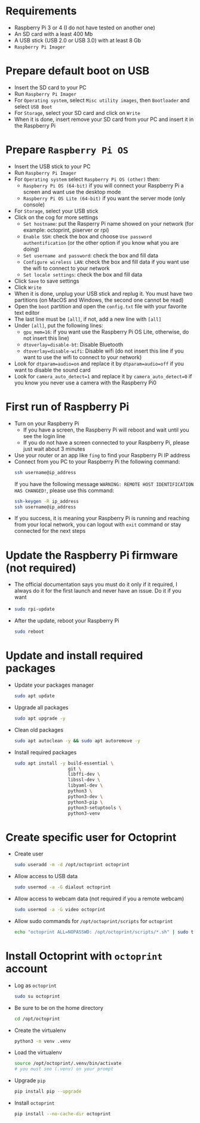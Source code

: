 # Requirements

-   Raspberry Pi 3 or 4 (I do not have tested on another one)
-   An SD card with a least 400 Mb
-   A USB stick (USB 2.0 or USB 3.0) with at least 8 Gb
-   ```Raspberry Pi Imager```

# Prepare default boot on USB

-   Insert the SD card to your PC
-   Run ```Raspberry Pi Imager```
-   For ```Operating system```, select ```Misc utility images```, then ```Bootloader``` and select ```USB Boot```
-   For ```Storage```, select your SD card and click on ```Write```
-   When it is done, insert remove your SD card from your PC and insert it in the Raspberry Pi

# Prepare ```Raspberry Pi OS```

-   Insert the USB stick to your PC
-   Run ```Raspberry Pi Imager```
-   For ```Operating system``` select ```Raspberry Pi OS (other)``` then:
    -   ```Raspberry Pi OS (64-bit)``` if you will connect your Raspberry Pi a screen and want use the desktop mode
    -   ```Raspberry Pi OS Lite (64-bit)``` if you want the server mode (only console)
-   For ```Storage```, select your USB stick
-   Click on the cog for more settings
    -   ```Set hostname```: put the Rasperry Pi name showed on your network (for example: octoprint, piserver or rpi)
    -   ```Enable SSH```: check the box and choose ```Use password authentification``` (or the other option if you know what you are doing)
    -   ```Set username and password```: check the box and fill data
    -   ```Configure wireless LAN```: check the box and fill data if you want use the wifi to connect to your network
    -   ```Set locale settings```: check the box and fill data
-   Click ```Save``` to save settings
-   Click ```Write```
-   When it is done, unplug your USB stick and replug it. You must have two partitions (on MacOS and Windows, the second one cannot be read)
-   Open the ```boot``` partition and open the ```config.txt``` file with your favorite text editor
-   The last line must be ```[all]```, if not, add a new line with ```[all]```
-   Under ```[all]```, put the following lines:
    -   ```gpu_mem=16```: if you want use the Raspberry Pi OS Lite, otherwise, do not insert this line)
    -   ```dtoverlay=disable-bt```: Disable Bluetooth
    -   ```dtoverlay=disable-wifi```: Disable wifi (do not insert this line if you want to use the wifi to connect to your network)
-   Look for ```dtparam=audio=on``` and replace it by ```dtparam=audio=off``` if you want to disable the sound card
-   Look for ```camera_auto_detect=1``` and replace it by ```camera_auto_detect=0``` if you know you never use a camera with the Raspberry Pi0

# First run of Raspberry Pi

-   Turn on your Raspberry Pi
    -   If you have a screen, the Raspberry Pi will reboot and wait until you see the login line
    -   If you do not have a screen connected to your Raspberry Pi, please just wait about 3 minutes
-   Use your router or an app like ```fing``` to find your Raspberry Pi IP address
-   Connect from you PC to your Raspberry Pi the following command:
    ```bash
    ssh username@ip_address
    ```
    If you have the following message ```WARNING: REMOTE HOST IDENTIFICATION HAS CHANGED!```, please use this command:
    ```bash
    ssh-keygen -R ip_address
    ssh username@ip_address
    ```
-   If you success, it is meaning your Raspberry Pi is running and reaching from your local network, you can logout with
    ```exit``` command or stay connected for the next steps

# Update the Raspberry Pi firmware (not required)

-   The official documentation says you must do it only if it required, I always do it for the first launch and never have an issue. Do it if
    you want
-   ```bash
    sudo rpi-update
    ```
-   After the update, reboot your Raspberry Pi
    ```bash
    sudo reboot
    ```

# Update and install required packages

-   Update your packages manager
    ```bash
    sudo apt update
    ```
-   Upgrade all packages
    ```bash
    sudo apt upgrade -y
    ```
-   Clean old packages
    ```bash
    sudo apt autoclean -y && sudo apt autoremove -y
    ```
-   Install required packages
    ```bash
    sudo apt install -y build-essential \
                        git \
                        libffi-dev \
                        libssl-dev \
                        libyaml-dev \
                        python3 \
                        python3-dev \
                        python3-pip \
                        python3-setuptools \
                        python3-venv
    ```

# Create specific user for Octoprint

-   Create user
    ```bash
    sudo useradd -m -d /opt/octoprint octoprint
    ```
-   Allow access to USB data
    ```bash
    sudo usermod -a -G dialout octoprint
    ```
-   Allow access to webcam data (not required if you a remote webcam)
    ```bash
    sudo usermod -a -G video octoprint
    ```
-   Allow sudo commands for ```/opt/octoprint/scripts``` for ```octoprint```
    ```bash
    echo "octoprint ALL=NOPASSWD: /opt/octoprint/scripts/*.sh" | sudo tee -a /etc/sudoers > /dev/null
    ```

# Install Octoprint with ```octoprint``` account

-   Log as ```octoprint```
    ```bash
    sudo su octoprint
    ```
-   Be sure to be on the home directory
    ```bash
    cd /opt/octoprint
    ```
-   Create the virtualenv
    ```bash
    python3 -m venv .venv
    ```
-   Load the virtualenv
    ```bash
    source /opt/octoprint/.venv/bin/activate
    # you must see (.venv) on your prompt
    ```
-   Upgrade ```pip```
    ```bash
    pip install pip --upgrade
    ```
-   Install ```octoprint```
    ```bash
    pip install --no-cache-dir octoprint
    ```
